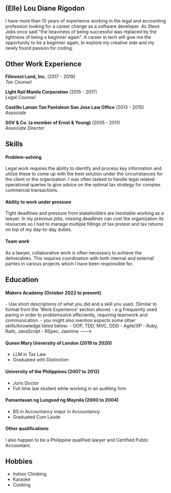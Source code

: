 ## (Elle) Lou Diane Rigodon

<!---A sentence about who and what you are. Then a sentence about what you've achieved.  And then a sentence about what excites you about tech.--->

I have more than 10 years of experience working in the legal and accounting profession looking for a career change as a software developer. As Steve Jobs once said "the heaviness of being successful was replaced by the lightness of being a beginner again". A career in tech will give me the opportunity to be a beginner again, to explore my creative side and my newly found passion for coding.

<!---
## Projects

| Name                         | Description       | Tech/tools        |
| ---------------------------- | ----------------- | ----------------- |
| **Final project**            | A webapp to do x. | React, Jest, etc. |
| **Something else worked on** | A webapp to do y. | Ruby              |
--->
## Other Work Experience

**Filinvest Land, Inc.** (2017 - 2019)  
_Tax Counsel_

<!---- Any experience, including roles and responsibilities and results achived in bullet point format.--->

**Light Rail Manila Corporation** (2015 - 2017)  
_Legal Counsel_


**Castillo Laman Tan Pantaleon San Jose Law Office** (2013 - 2015)  
_Associate_


**SGV & Co. (a member of Ernst & Young)** (2005 - 2011)  
_Associate Director_

<!---- Any experience relevent to software development--->

## Skills
<!---
Consider skills relevent to software development. Then consider your best skills. Pick 2-4 skills and write a short descriptive paragraph for each one. You should demonstrate how capable you are at this skill with examples.
(Using a STAR example Paragraph) Consider the questions below.

-STAR
-What was the situation/task? (ST)

-How was the skill used?

-What did you do? (action)

-What was the result?

#### Problem-solving

- Experience
- Achievements
- Evidence (STAR)
--->
#### Problem-solving

Legal work requires the ability to identify and process key information and utilize these to come up with the best solution under the circumstances for the client or the organization. I was often tasked to handle legal related operational queries to give advice on the optimal tax strategy for complex commercial transactions.

#### Ability to work under pressure

Tight deadlines and pressure from stakeholders are inevitable working as a lawyer. In my previous jobs, missing deadlines can cost the organization its resources so I had to manage multiple fillings of tax protest and tax returns on top of my day-to-day duties.

#### Team work

As a lawyer, collaborative work is often necessary to achieve the deliverables. This requires coordination with both internal and external parties in various projects which I have been responsible for.

<!---
Descriptive paragraph of how capable you are at this skill and, if relevant, how it has developed (again use STAR for this)

- I achieved A during my work at B (job, or otherwise)
- I contributed to the growth of X while doing Y (job, or otherwise)
- I built this, made this, broke this, fixed this, etc.
- A link to some on-line evidence (blogs, videos, articles, etc.)
--->

## Education

#### Makers Academy (October 2022 to present)
<!--->
- Use short descriptions of what you did and a skill you used. (Similar to format from the 'Work Experience' section above)
- e.g Frequently used paring in order to problemsolve effeciently, requiring teamwork and communication.
- you might also mention aspects some other skills/knowledge listed below: 
- OOP, TDD, MVC, DDD
- Agile/XP
- Ruby, Rails, JavaScript
- RSpec, Jasmine
--->

#### Queen Mary University of London (2019 to 2020)

- LLM in Tax Law
- Graduated with Distinction

#### University of the Philippines (2007 to 2012)

- Juris Doctor
- Full time law student while working in an auditing firm.

#### Pamantasan ng Lungsod ng Maynila (2000 to 2004)

- BS in Accountancy major in Accountancy
- Graduated Cum Laude

#### Other qualifications

I also happen to be a Philippine qualified lawyer and Certified Public Accountant.

## Hobbies

- Indoor Climbing
- Karaoke
- Cooking